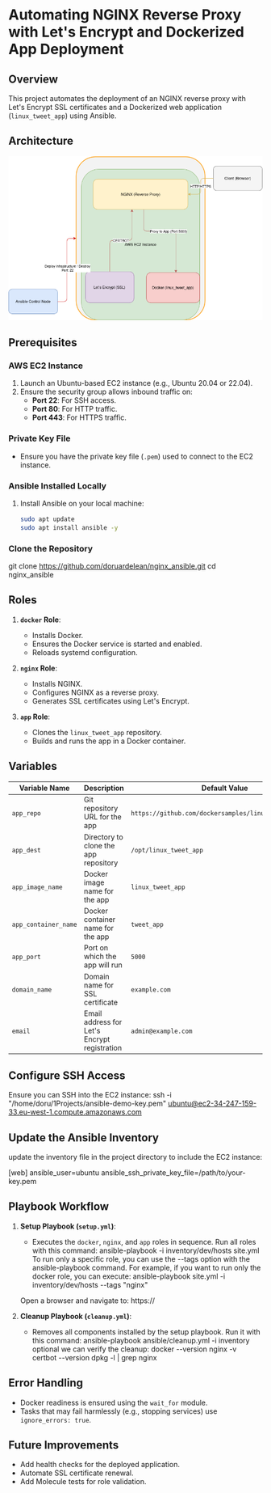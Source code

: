 # Automating NGINX Reverse Proxy with Let's Encrypt and Dockerized App Deployment

## Overview
This project automates the deployment of an NGINX reverse proxy with Let's Encrypt SSL certificates and a Dockerized web application (`linux_tweet_app`) using Ansible.

## Architecture
![Architecture Diagram](diagram.png) 

## Prerequisites

### AWS EC2 Instance
1. Launch an Ubuntu-based EC2 instance (e.g., Ubuntu 20.04 or 22.04).
2. Ensure the security group allows inbound traffic on:
   - **Port 22**: For SSH access.
   - **Port 80**: For HTTP traffic.
   - **Port 443**: For HTTPS traffic.

### Private Key File
- Ensure you have the private key file (`.pem`) used to connect to the EC2 instance.

### Ansible Installed Locally
1. Install Ansible on your local machine:
   ```bash
   sudo apt update
   sudo apt install ansible -y

### Clone the Repository
git clone https://github.com/doruardelean/nginx_ansible.git
cd nginx_ansible

## Roles
1. **`docker` Role**:
   - Installs Docker.
   - Ensures the Docker service is started and enabled.
   - Reloads systemd configuration.

2. **`nginx` Role**:
   - Installs NGINX.
   - Configures NGINX as a reverse proxy.
   - Generates SSL certificates using Let's Encrypt.

3. **`app` Role**:
   - Clones the `linux_tweet_app` repository.
   - Builds and runs the app in a Docker container.

## Variables
| Variable Name         | Description                                      | Default Value                              |
|------------------------|--------------------------------------------------|--------------------------------------------|
| `app_repo`            | Git repository URL for the app                   | `https://github.com/dockersamples/linux_tweet_app.git` |
| `app_dest`            | Directory to clone the app repository            | `/opt/linux_tweet_app`                     |
| `app_image_name`      | Docker image name for the app                    | `linux_tweet_app`                          |
| `app_container_name`  | Docker container name for the app                | `tweet_app`                                |
| `app_port`            | Port on which the app will run                   | `5000`                                     |
| `domain_name`         | Domain name for SSL certificate                  | `example.com`                              |
| `email`               | Email address for Let's Encrypt registration     | `admin@example.com`                        |

## Configure SSH Access
Ensure you can SSH into the EC2 instance:
ssh -i "/home/doru/1Projects/ansible-demo-key.pem" ubuntu@ec2-34-247-159-33.eu-west-1.compute.amazonaws.com

## Update the Ansible Inventory
update the inventory file in the project directory to include the EC2 instance:

[web]
<ec2-public-ip> ansible_user=ubuntu ansible_ssh_private_key_file=/path/to/your-key.pem

## Playbook Workflow
1. **Setup Playbook (`setup.yml`)**:
   - Executes the `docker`, `nginx`, and `app` roles in sequence.
    Run all roles with this command:
        ansible-playbook -i inventory/dev/hosts site.yml
     To run only a specific role, you can use the --tags option with the ansible-playbook command. For example, if you want to run only the docker role, you can execute:
        ansible-playbook site.yml -i inventory/dev/hosts --tags "nginx"

    Open a browser and navigate to:  https://<your-domain>

2. **Cleanup Playbook (`cleanup.yml`)**:
   - Removes all components installed by the setup playbook.
    Run it with this command: 
        ansible-playbook ansible/cleanup.yml -i inventory
    optional we can verify the cleanup:
        docker --version
        nginx -v
        certbot --version
        dpkg -l | grep nginx
## Error Handling
- Docker readiness is ensured using the `wait_for` module.
- Tasks that may fail harmlessly (e.g., stopping services) use `ignore_errors: true`.


## Future Improvements
- Add health checks for the deployed application.
- Automate SSL certificate renewal.
- Add Molecule tests for role validation.